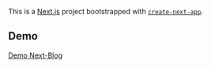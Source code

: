This is a [Next.js](https://nextjs.org/) project bootstrapped with [`create-next-app`](https://github.com/vercel/next.js/tree/canary/packages/create-next-app).

## Demo

[Demo Next-Blog](https://nextjs-blog-one-zeta-44.vercel.app/)
